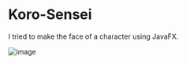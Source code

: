 # Koro-Sensei

I tried to make the face of a character using JavaFX. 

![image](https://user-images.githubusercontent.com/75429660/143749944-79381d02-7583-420d-8f15-6eaa762a096c.png)
